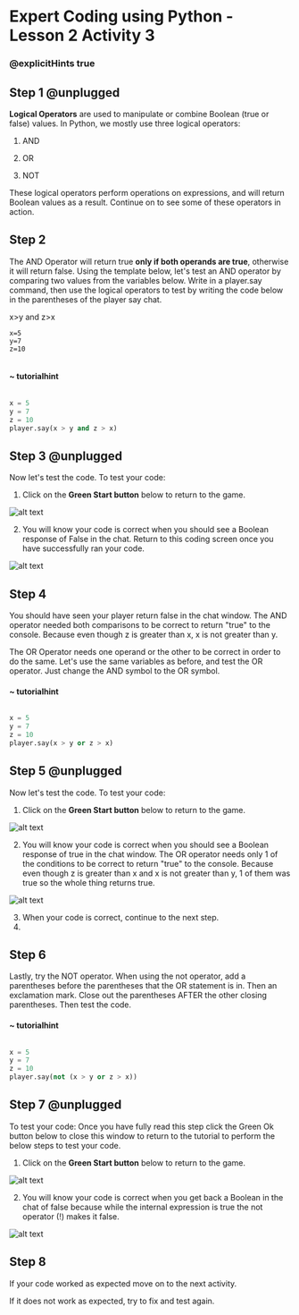 # Expert Coding using Python - Lesson 2 Activity 3
### @explicitHints true

  

## Step 1 @unplugged

  

**Logical Operators** are used to manipulate or combine Boolean (true or false) values. In Python, we mostly use three logical operators:

1. AND

2. OR 

3. NOT

These logical operators perform operations on expressions, and will return Boolean values as a result. Continue on to see some of these operators in action.

## Step 2

The AND  Operator will return true **only if both operands are true**, otherwise it will return false. Using the template below, let's test an AND operator by comparing two values from the variables below. Write in a player.say command, then use the logical operators to test by writing the code below in the parentheses of the player say chat. 

x>y and z>x

```template
x=5
y=7
z=10


```
#### ~ tutorialhint

```python

x = 5
y = 7
z = 10
player.say(x > y and z > x)
```


## Step 3 @unplugged 

Now let's test the code.
To test your code:

1. Click on the **Green Start button** below to return to the game.

  
![alt text](https://expertjs.codingcredentials.com/Lesson1/1.1/1.JPG?raw=true  "Start")

  
2. You will know your code is correct when you should see a Boolean response  of False in the chat. Return to this coding screen once you have successfully ran your code. 

 ![alt text](https://expertjs.codingcredentials.com/Lesson2/2.1/2.3.png?raw=true "Code")



## Step 4

You should have seen your player return false in the chat window. The AND operator needed both comparisons to be correct to return "true" to the console. Because even though z is greater than x, x is not greater than y.

The OR  Operator needs one operand or the other to be correct in order to do the same. Let's use the same variables as before, and test the OR operator. Just change the AND symbol to the OR symbol. 


#### ~ tutorialhint

```python

x = 5
y = 7
z = 10
player.say(x > y or z > x)
   ```


## Step 5 @unplugged

Now let's test the code.
To test your code:

1. Click on the **Green Start button** below to return to the game.

  
![alt text](https://expertjs.codingcredentials.com/Lesson1/1.1/1.JPG?raw=true  "Start")

  
2. You will know your code is correct when you should see a Boolean response  of true in the chat window. The OR operator needs only 1 of the conditions to be correct to return "true" to the console. Because even though z is greater than x and x is not greater than y, 1 of them was true so the whole thing returns true. 

 ![alt text](https://expertjs.codingcredentials.com/Lesson2/2.1/2.4.png?raw=true "Code")

3. When your code is correct, continue to the next step. 
4. 
## Step 6 

Lastly, try the NOT operator.  When using the not operator, add a parentheses before the parentheses that the OR statement is in.  Then an exclamation mark.  Close out the parentheses AFTER the other closing parentheses. Then test the code. 

#### ~ tutorialhint
```python

x = 5
y = 7
z = 10
player.say(not (x > y or z > x))
   ```
## Step 7 @unplugged

To test your code:
Once you have fully read this step click the Green Ok button below to close this window to return to the tutorial to perform the below steps to test your code.

1. Click on the **Green Start button** below to return to the game.

  

![alt text](https://expertjs.codingcredentials.com/Lesson1/1.1/1.JPG?raw=true  "Start")


2. You will know your code is correct when you get back a Boolean in the chat of false because while the internal expression is true the not operator (!) makes it false. 

 ![alt text](https://expertjs.codingcredentials.com/Lesson2/2.1/2.3.2.png?raw=true "Code")
## Step 8

If your code worked as expected move on to the next activity.
  
If it does not work as expected, try to fix and test again.

